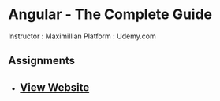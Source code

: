 # Angular - The Complete Guide
Instructor : Maximillian 
Platform : Udemy.com

## Assignments
<!-- * ### [Assignment 1] (./Assignment1/) -->
* ## [View Website](./Assignment1/)
